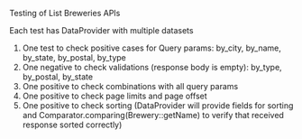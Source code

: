 Testing of List Breweries APIs

Each test has DataProvider with multiple datasets

1. One test to check positive cases for Query params: by_city, by_name, by_state, by_postal, by_type
2. One negative to check validations (response body is empty): by_type, by_postal, by_state
3. One positive to check combinations with all query params
4. One positive to check page limits and page offset
5. One positive to check sorting (DataProvider will provide fields for sorting and Comparator.comparing(Brewery::getName) to verify that received response sorted correctly)